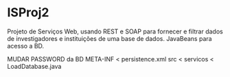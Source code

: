 # ISProj2
Projeto de Serviços Web, usando REST e SOAP para fornecer e filtrar dados de investigadores e instituições de uma base de dados.
JavaBeans para acesso a BD.




MUDAR PASSWORD da BD
META-INF < persistence.xml
src < servicos < LoadDatabase.java
